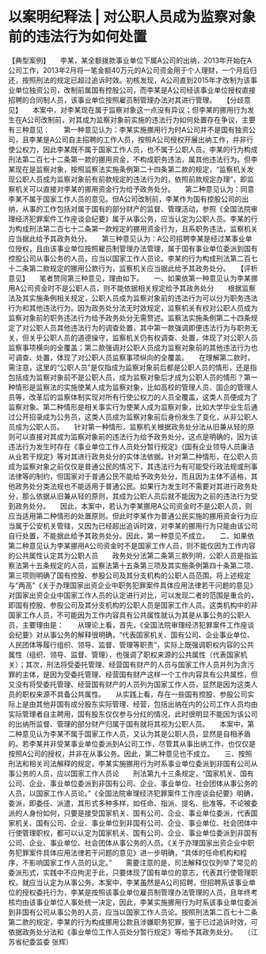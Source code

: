 # 以案明纪释法 | 对公职人员成为监察对象前的违法行为如何处置

【典型案例】　　李某，某全额拨款事业单位下属A公司的出纳，2013年开始在A公司工作，2013年2月将一笔金额40万元的A公司资金用于个人理财，一个月后归还，按照刑法的规定已超过追诉时效。初核发现，A公司直到2015年才改制为该事业单位独资公司，改制前属国有控股公司，而李某是A公司经该事业单位授权直接招聘的合同制人员，该事业单位按照雇员制管理办法对其进行管理。　　【分歧意见】　　本案中，对李某现在属于监察对象这一点没有异议；但李某的挪用行为发生在A公司改制前，对其成为监察对象前实施的违法行为如何处置存在争议，主要有三种意见：　　第一种意见认为：李某实施挪用行为时A公司并不是国有独资公司，且李某是A公司自主招聘的工作人员，按照A公司授权开展出纳工作，并非行使公权力，因此李某既不属于国家工作人员，也不属于公职人员。李某的行为构成刑法第二百七十二条第一款的挪用资金，不构成职务违法，属其他违法行为。但李某现在是监察对象，按照监察法实施条例第二十四条第二款的规定，“监察机关发现公职人员成为监察对象前有前款规定的违法行为的，依照前款规定办理”，即监察机关可以直接对李某的挪用资金行为给予政务处分。　　第二种意见认为：同意李某不属于国家工作人员的意见。但A公司改制前，李某作为国有控股公司的出纳，从事的工作包括对属于国有的部分财产的监督、管理活动，参照《全国法院审理经济犯罪案件工作座谈会纪要》属于从事公务，应当认定为公职人员。李某的行为构成刑法第二百七十二条第一款规定的挪用资金行为，且系职务违法，监察机关应当据此给予其政务处分。　　第三种意见认为：A公司招聘李某是经过某事业单位授权，且由该事业单位按照雇员制管理办法管理，属于国有事业单位委派到国有控股公司从事公务的人员，应当以国家工作人员论。李某的行为构成刑法第二百七十二条第二款规定的挪用公款行为，监察机关应当据此给予其政务处分。　　【评析意见】　　笔者赞同第三种意见，理由如下。　　一、如果依第一种意见认为李某挪用A公司资金时不是公职人员，则不能依据相关规定给予其政务处分　　根据监察法及其实施条例相关规定，公职人员成为监察对象前的违法行为可以分为职务违法行为和其他违法行为。因为政务处分法无时效规定，监察机关有权对公职人员成为监察对象前的职务违法行为给予政务处分无需赘述。监察法实施条例第二十四条规定了对公职人员其他违法行为的调查处置，其中第一款强调即便违法行为与职务无关，但关乎公职人员的道德操守，监察机关仍有权调查、处置，体现了对公职人员监察事项横向的全覆盖；第二款强调对公职人员成为监察对象前的其他违法行为也可调查、处置，体现了对公职人员监察事项纵向的全覆盖。　　在理解第二款时，需注意，这里的“公职人员”是仅指成为监察对象前后都是公职人员的情形，还是指包括成为监察对象前不是公职人员，成为监察对象后才成为公职人员的情形？第一种情形是监察法的实施使某人成为监察对象，比如高校的管理人员、国企的管理人员等，改革后的监察体制实现对所有行使公权力的人员全覆盖，这类人员便成为了监察对象。第二种情形是相关事实行为使某人成为监察对象，比如大学毕业生后通过公开招录成为公务员，这类人员成为监察对象前后身份发生了变化，从非公职人员成为公职人员。　　针对第一种情形，监察机关根据政务处分法从旧兼从轻的原则可以直接对其成为监察对象前的违法行为给予政务处分，这点是明确的，因为该违法行为发生时存在《事业单位工作人员处分暂行规定》《国有企业领导人员廉洁从业若干规定》等对其进行政务处分的实体法依据。针对第二种情形，在公职人员成为监察对象之前仅仅是普通公民的情况下，其违法行为有可能受行政法规或刑事法律等的制约，但国家对于普通公民不能给予政务处分，而且因为主体不适格，其他政务处分类法规也不能适用于普通公民。如果行为发生时不需要对其进行政务处分，那么依据从旧兼从轻的原则，其成为公职人员后就不能因为之前的违法行为受到政务处分。　　因此，本案中，若认为李某挪用A公司资金时不是公职人员，则应当适用第二种情形的处置原则。但此时李某作为普通公民实施的挪用资金行为应当属于公安机关管辖，又因为已经超出追诉时效，对李某的挪用行为只能由该公司自行处置，不能据此给予其政务处分。因此，第一种意见不成立。　　二、如果依第二种意见认为李某挪用A公司资金时不是国家工作人员，则不能仅因为工作内容的公共属性认定其为公职人员　　政务处分法第二条第三款列明，公职人员是指监察法第十五条规定的人员，监察法第十五条第三项及其实施条例第四十条第二项、第三项则明确了国有控股、参股公司及其分支机构的公职人员范围。将上述规定与“两高”《关于办理国家出资企业中职务犯罪案件具体应用法律若干问题的意见》对国家出资企业中国家工作人员的认定进行对比，可以发现二者的范围是重合的，即国有控股、参股公司及其分支机构的公职人员是国家工作人员。这类机构中的非国家工作人员，不可能因为工作内容具有公共属性就认为其是从事公务的公职人员，主要理由是：　　从理论上看，首先，《全国法院审理经济犯罪案件工作座谈会纪要》对从事公务的解释很明确，“代表国家机关、国有公司、企业事业单位、人民团体等履行组织、领导、监督、管理等职责”，实际上既强调职权内容的公共属性（组织、领导、监督、管理），也强调了职权来源的公共属性（代表国家机关）；其次，刑法将受委托管理、经营国有财产的人员与国家工作人员并列为贪污罪的主体，是因为受委托管理、经营国有财产这样一个工作内容具有公共属性，但又没有将受委托管理、经营国有财产的人员列为国家工作人员，显然是因为这类人员的职权来源不具备公共属性。　　从实践上看，存在一些国有控股、参股公司实际上是由其他非国有成分股东实际管理、经营，包括出纳在内的公司工作人员均由实际管理者自主聘用，国有股东仅仅参与分红的情况，此时很明显不能因为该公司的出纳所监督、管理的部分财产归属于国有就将其视为公职人员。　　本案中，第二种意见认为李某不属于国家工作人员，又认为其是公职人员，显然是自相矛盾的。若李某并非受某事业单位委派到A公司工作，尽管其从事出纳工作，也仅仅是按照A公司的授权，并非在从事公务。因此，第二种意见也不成立。　　三、按照刑法和相关司法解释的规定，李某实施挪用行为时系事业单位委派到非国有公司从事公务的人员，应以国家工作人员论　　刑法第九十三条规定，“国家机关、国有公司、企业、事业单位委派到非国有公司、企业、事业单位、社会团体从事公务的人员，以国家工作人员论。”《全国法院审理经济犯罪案件工作座谈会纪要》明确，委派，即委任、派遣，其形式多种多样，如任命、指派、提名、批准等。不论被委派的人身份如何，只要是接受国家机关、国有公司、企业、事业单位委派，代表国家机关、国有公司、企业、事业单位到非国有公司、企业、事业单位、社会团体中行使管理职权，都可以认定为国家机关、国有公司、企业、事业单位委派到非国有公司、企业、事业单位、社会团体从事公务的人员。《关于办理国家出资企业中职务犯罪案件具体应用法律若干问题的意见》进一步明确，“具体的任命机构和程序，不影响国家工作人员的认定。”　　需要注意的是，司法解释仅仅列举了常见的委派形式，实践中不应拘泥于此，只要体现了国有单位的意志，代表其行使管理职权，就应当认定为从事公务。本案中，李某虽然是A公司招聘，但招聘系该事业单位的授权委托行为，李某是按照该事业单位雇员制管理办法管理的人员，且年终考核均由该事业单位人事处统一决定，因此，李某实施挪用行为时系该事业单位委派到非国有公司从事公务的人员，应当以国家工作人员论。按照刑法第二百七十二条第二款的规定，李某的行为构成挪用公款且涉嫌职务犯罪，鉴于已过追诉时效，可依据政务处分法和《事业单位工作人员处分暂行规定》等给予其政务处分。　　（江苏省纪委监委 张辉）